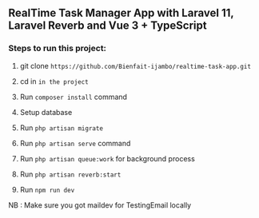 ## RealTime Task Manager App with Laravel 11, Laravel Reverb and Vue 3 + TypeScript

### Steps to run this project:

1. git clone `https://github.com/Bienfait-ijambo/realtime-task-app.git`

2. cd in `in the project`

3. Run `composer install` command

4. Setup database

5. Run `php artisan migrate`

6. Run `php artisan serve` command

7. Run `php artisan queue:work` for background process

8. Run `php artisan reverb:start`

9. Run `npm run dev`

NB : Make sure you got maildev for TestingEmail locally
